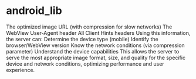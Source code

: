 # android_lib

The optimized image URL (with compression for slow networks)
The WebView User-Agent header
All Client Hints headers
Using this information, the server can:
Determine the device type (mobile)
Identify the browser/WebView version
Know the network conditions (via compression parameter)
Understand the device capabilities
This allows the server to serve the most appropriate image format, size, and quality for the specific device and network conditions, optimizing performance and user experience.
